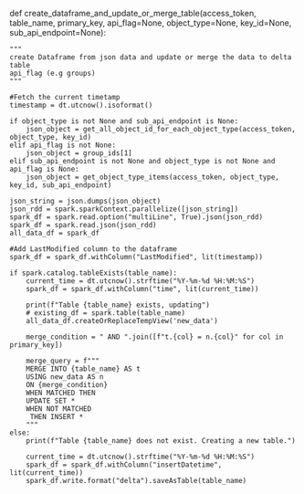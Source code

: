 def create_dataframe_and_update_or_merge_table(access_token, table_name, primary_key, api_flag=None, object_type=None, key_id=None, sub_api_endpoint=None):

    """
    create Dataframe from json data and update or merge the data to delta table
    api_flag (e.g groups)
    """

    #Fetch the current timetamp
    timestamp = dt.utcnow().isoformat()

    if object_type is not None and sub_api_endpoint is None:
        json_object = get_all_object_id_for_each_object_type(access_token, object_type, key_id)
    elif api_flag is not None:
        json_object = group_ids[1]
    elif sub_api_endpoint is not None and object_type is not None and api_flag is None:
        json_object = get_object_type_items(access_token, object_type, key_id, sub_api_endpoint)
  
    json_string = json.dumps(json_object)
    json_rdd = spark.sparkContext.parallelize([json_string])
    spark_df = spark.read.option("multiLine", True).json(json_rdd)
    spark_df = spark.read.json(json_rdd)
    all_data_df = spark_df

    #Add LastModified column to the dataframe
    spark_df = spark_df.withColumn("LastModified", lit(timestamp))
    
    if spark.catalog.tableExists(table_name):
        current_time = dt.utcnow().strftime("%Y-%m-%d %H:%M:%S")
        spark_df = spark_df.withColumn("time", lit(current_time))

        print(f"Table {table_name} exists, updating")
        # existing_df = spark.table(table_name)
        all_data_df.createOrReplaceTempView('new_data')
        
        merge_condition = " AND ".join([f"t.{col} = n.{col}" for col in primary_key])

        merge_query = f"""
        MERGE INTO {table_name} AS t
        USING new_data AS n
        ON {merge_condition}
        WHEN MATCHED THEN 
        UPDATE SET *
        WHEN NOT MATCHED
         THEN INSERT *
        """
    else: 
        print(f"Table {table_name} does not exist. Creating a new table.")

        current_time = dt.utcnow().strftime("%Y-%m-%d %H:%M:%S")
        spark_df = spark_df.withColumn("insertDatetime", lit(current_time))
        spark_df.write.format("delta").saveAsTable(table_name)

